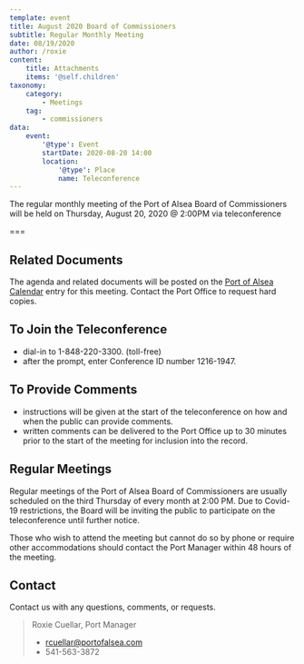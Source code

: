 ```yaml
---
template: event
title: August 2020 Board of Commissioners
subtitle: Regular Monthly Meeting
date: 08/19/2020
author: /roxie
content:
    title: Attachments
    items: '@self.children'
taxonomy:
    category: 
        - Meetings
    tag: 
        - commissioners
data:
    event:
        '@type': Event
        startDate: 2020-08-20 14:00
        location:
            '@type': Place
            name: Teleconference
---
```


The regular monthly meeting of the Port of Alsea Board of Commissioners will be held on Thursday, August 20, 2020 @ 2:00PM via teleconference

===

## Related Documents
The agenda and related documents will be posted on the [Port of Alsea Calendar](http://www.portofalsea.com/calendar) entry for this meeting. Contact the Port Office to request hard copies.

## To Join the Teleconference
- dial-in to 1-848-220-3300. (toll-free)
- after the prompt, enter Conference ID number 1216-1947.

## To Provide Comments
- instructions will be given at the start of the teleconference on how and when the public can provide comments.
- written comments can be delivered to the Port Office up to 30 minutes prior to the start of the meeting for inclusion into the record.

## Regular Meetings
Regular meetings of the Port of Alsea Board of Commissioners are usually scheduled on the third Thursday of every month at 2:00 PM. Due to Covid-19 restrictions, the Board will be inviting the public to participate on the teleconference until further notice.

Those who wish to attend the meeting but cannot do so by phone or require other accommodations should contact the Port Manager within 48 hours of the meeting.

## Contact
Contact us with any questions, comments, or requests.

> Roxie Cuellar, Port Manager
> - rcuellar@portofalsea.com
> - 541-563-3872


